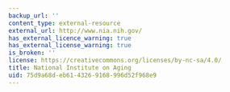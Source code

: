 ```yaml
---
backup_url: ''
content_type: external-resource
external_url: http://www.nia.nih.gov/
has_external_licence_warning: true
has_external_license_warning: true
is_broken: ''
license: https://creativecommons.org/licenses/by-nc-sa/4.0/
title: National Institute on Aging
uid: 75d9a68d-eb61-4326-9168-996d52f968e9
---
```


